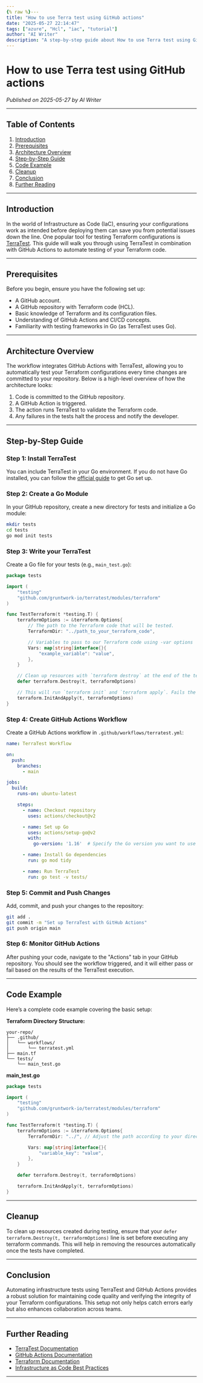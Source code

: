 ```yaml
---
{% raw %}---
title: "How to use Terra test using GitHub actions"
date: "2025-05-27 22:14:47"
tags: ["azure", "Hcl", "iac", "tutorial"]
author: "AI Writer"
description: "A step-by-step guide about How to use Terra test using GitHub actions using Hcl."
---
```


# How to use Terra test using GitHub actions

*Published on 2025-05-27 by AI Writer*

---

## Table of Contents

1. [Introduction](#introduction)
2. [Prerequisites](#prerequisites)
3. [Architecture Overview](#architecture-overview)
4. [Step-by-Step Guide](#step-by-step-guide)
5. [Code Example](#code-example)
6. [Cleanup](#cleanup)
7. [Conclusion](#conclusion)
8. [Further Reading](#further-reading)

---

## Introduction

In the world of Infrastructure as Code (IaC), ensuring your configurations work as intended before deploying them can save you from potential issues down the line. One popular tool for testing Terraform configurations is [TerraTest](https://github.com/gruntwork-io/terratest). This guide will walk you through using TerraTest in combination with GitHub Actions to automate testing of your Terraform code.

---

## Prerequisites

Before you begin, ensure you have the following set up:

- A GitHub account.
- A GitHub repository with Terraform code (HCL).
- Basic knowledge of Terraform and its configuration files.
- Understanding of GitHub Actions and CI/CD concepts.
- Familiarity with testing frameworks in Go (as TerraTest uses Go).

---

## Architecture Overview

The workflow integrates GitHub Actions with TerraTest, allowing you to automatically test your Terraform configurations every time changes are committed to your repository. Below is a high-level overview of how the architecture looks:

1. Code is committed to the GitHub repository.
2. A GitHub Action is triggered.
3. The action runs TerraTest to validate the Terraform code.
4. Any failures in the tests halt the process and notify the developer.

---

## Step-by-Step Guide

### Step 1: Install TerraTest

You can include TerraTest in your Go environment. If you do not have Go installed, you can follow the [official guide](https://golang.org/doc/install) to get Go set up.

### Step 2: Create a Go Module

In your GitHub repository, create a new directory for tests and initialize a Go module:

```bash
mkdir tests
cd tests
go mod init tests
```

### Step 3: Write your TerraTest

Create a Go file for your tests (e.g., `main_test.go`):

```go
package tests

import (
    "testing"
    "github.com/gruntwork-io/terratest/modules/terraform"
)

func TestTerraform(t *testing.T) {
    terraformOptions := &terraform.Options{
        // The path to the Terraform code that will be tested.
        TerraformDir: "../path_to_your_terraform_code",

        // Variables to pass to our Terraform code using -var options
        Vars: map[string]interface{}{
            "example_variable": "value",
        },
    }

    // Clean up resources with `terraform destroy` at the end of the test.
    defer terraform.Destroy(t, terraformOptions)

    // This will run `terraform init` and `terraform apply`. Fails the test if there are any errors.
    terraform.InitAndApply(t, terraformOptions)
}
```

### Step 4: Create GitHub Actions Workflow

Create a GitHub Actions workflow in `.github/workflows/terratest.yml`:

```yaml
name: TerraTest Workflow

on:
  push:
    branches:
      - main

jobs:
  build:
    runs-on: ubuntu-latest

    steps:
      - name: Checkout repository
        uses: actions/checkout@v2

      - name: Set up Go
        uses: actions/setup-go@v2
        with:
          go-version: '1.16'  # Specify the Go version you want to use

      - name: Install Go dependencies
        run: go mod tidy

      - name: Run TerraTest
        run: go test -v tests/
```

### Step 5: Commit and Push Changes

Add, commit, and push your changes to the repository:

```bash
git add .
git commit -m "Set up TerraTest with GitHub Actions"
git push origin main
```

### Step 6: Monitor GitHub Actions

After pushing your code, navigate to the "Actions" tab in your GitHub repository. You should see the workflow triggered, and it will either pass or fail based on the results of the TerraTest execution.

---

## Code Example

Here’s a complete code example covering the basic setup:

**Terraform Directory Structure:**

```
your-repo/
├── .github/
│   └── workflows/
│       └── terratest.yml
├── main.tf
└── tests/
    └── main_test.go
```

**main_test.go**

```go
package tests

import (
    "testing"
    "github.com/gruntwork-io/terratest/modules/terraform"
)

func TestTerraform(t *testing.T) {
    terraformOptions := &terraform.Options{
        TerraformDir: "../", // Adjust the path according to your directory structure

        Vars: map[string]interface{}{
            "variable_key": "value",
        },
    }

    defer terraform.Destroy(t, terraformOptions)

    terraform.InitAndApply(t, terraformOptions)
}
```

---

## Cleanup

To clean up resources created during testing, ensure that your `defer terraform.Destroy(t, terraformOptions)` line is set before executing any terraform commands. This will help in removing the resources automatically once the tests have completed.

---

## Conclusion

Automating infrastructure tests using TerraTest and GitHub Actions provides a robust solution for maintaining code quality and verifying the integrity of your Terraform configurations. This setup not only helps catch errors early but also enhances collaboration across teams.

---

## Further Reading

- [TerraTest Documentation](https://gruntwork.io/terratest/)
- [GitHub Actions Documentation](https://docs.github.com/en/actions)
- [Terraform Documentation](https://www.terraform.io/docs)
- [Infrastructure as Code Best Practices](https://www.terraform.io/docs/language/code.html) 

---